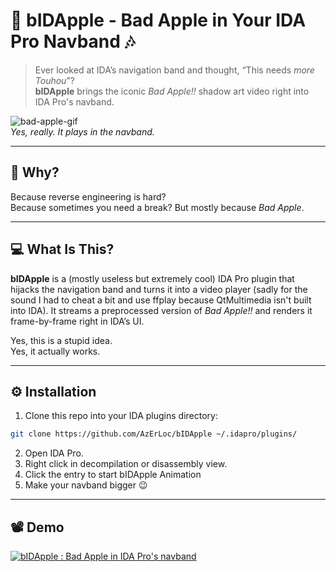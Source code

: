 # 🍎 bIDApple - Bad Apple in Your IDA Pro Navband 🎶

> Ever looked at IDA’s navigation band and thought, “This needs *more Touhou*”?  
> **bIDApple** brings the iconic *Bad Apple!!* shadow art video right into IDA Pro's navband.

![bad-apple-gif](https://i.pinimg.com/originals/11/3c/37/113c37e46e35619ae54f555f1d7cc92e.gif)  
*Yes, really. It plays in the navband.*

---

## 🤔 Why?

Because reverse engineering is hard?  
Because sometimes you need a break? 
But mostly because *Bad Apple*.

---

## 💻 What Is This?

**bIDApple** is a (mostly useless but extremely cool) IDA Pro plugin that hijacks the navigation band and turns it into a video player (sadly for the sound I had to cheat a bit and use ffplay because QtMultimedia isn't built into IDA). It streams a preprocessed version of *Bad Apple!!* and renders it frame-by-frame right in IDA’s UI.

Yes, this is a stupid idea.  
Yes, it actually works.

---

## ⚙️ Installation

1. Clone this repo into your IDA plugins directory:

```bash
git clone https://github.com/AzErLoc/bIDApple ~/.idapro/plugins/
```
2. Open IDA Pro.
3. Right click in decompilation or disassembly view.
4. Click the entry to start bIDApple Animation
5. Make your navband bigger 😉

---

## 📽️ Demo
[![bIDApple : Bad Apple in IDA Pro's navband](https://img.youtube.com/vi/NsirMRKIwXE/0.jpg)](https://www.youtube.com/watch?v=NsirMRKIwXE)
